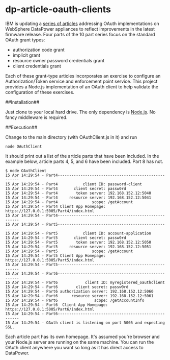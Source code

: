 dp-article-oauth-clients
========================

IBM is updating a 
[series of articles](http://www.ibm.com/developerworks/websphere/library/techarticles/1208_rasmussen/1208_rasmussen.html)
addressing OAuth implementations
on WebSphere DataPower appliances to reflect improvements in the latest
firmware release.  Four parts of the 10 part series focus on the
standard OAuth grant types:

* authorization code grant
* implicit grant
* resource owner password credentials grant
* client credentials grant

Each of these grant-type articles incorporates an exercise to configure
an Authorization/Token service and enforcement point service.  This
project provides a Node.js implementation of an OAuth client to help
validate the configuration of these exercises.

##Installation##

Just clone to your local hard drive.  The only dependency is
[Node.js](http://nodejs.org/download/).
No fancy middleware is required.

##Execution##

Change to the main directory (with OAuthClient.js in it) and run

```
node OAuthClient
```

It should print out a list of the article parts that have been
included.  In the example below, article parts 4, 5, and 6 have
been included.  Part 8 has not.

```
$ node OAuthClient
15 Apr 14:29:54 - Part4-----------------------------------------------------
15 Apr 14:29:54 - Part4           client ID: password-client
15 Apr 14:29:54 - Part4       client secret: passw0rd
15 Apr 14:29:54 - Part4        token server: 192.168.152.12:5040
15 Apr 14:29:54 - Part4     resource server: 192.168.152.12:5041
15 Apr 14:29:54 - Part4               scope: /getAccount
15 Apr 14:29:54 - Part4 Client App Homepage: https://127.0.0.1:5005/Part4/index.html
15 Apr 14:29:54 - Part4-----------------------------------------------------
15 Apr 14:29:54 - Part5-----------------------------------------------------
15 Apr 14:29:54 - Part5           client ID: account-application
15 Apr 14:29:54 - Part5       client secret: passw0rd
15 Apr 14:29:54 - Part5        token server: 192.168.152.12:5050
15 Apr 14:29:54 - Part5     resource server: 192.168.152.12:5051
15 Apr 14:29:54 - Part5               scope: /getAccount
15 Apr 14:29:54 - Part5 Client App Homepage: https://127.0.0.1:5005/Part5/index.html
15 Apr 14:29:54 - Part5-----------------------------------------------------
15 Apr 14:29:54 - Part6-----------------------------------------------------
15 Apr 14:29:54 - Part6            client ID: myregistered_oauthclient
15 Apr 14:29:54 - Part6        client secret: passw0rd
15 Apr 14:29:54 - Part6 authorization server: 192.168.152.12:5060
15 Apr 14:29:54 - Part6      resource server: 192.168.152.12:5061
15 Apr 14:29:54 - Part6                scope: /getAccountInfo
15 Apr 14:29:54 - Part6  Client App Homepage: https://127.0.0.1:5005/Part6/index.html
15 Apr 14:29:54 - Part6-----------------------------------------------------
15 Apr 14:29:54 - OAuth client is listening on port 5005 and expecting SSL.
```

Each article part has its own homepage.  It's assumed you're browser and your
Node.js server are running on the same machine.  You can run the OAuth client
anywhere you want so long as it has direct access to DataPower.
